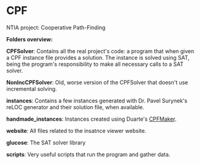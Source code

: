 # CPF
NTIA project: Cooperative Path-Finding

**Folders overview:**

**CPFSolver**: Contains all the real project's code: a program that when given a CPF instance file provides a solution. The instance is solved using SAT, being the program's responsibility to make all necessary calls to a SAT solver.

**NonIncCPFSolver**: Old, worse version of the CPFSolver that doesn't use incremental solving.

**instances**: Contains a few instances generated with Dr. Pavel Surynek's reLOC generator and their solution file, when available.

**handmade_instances**: Instances created using Duarte's [CPFMaker](https://github.com/drcd1/CPFMaker).

**website**: All files related to the insatnce viewer website.

**glucose**: The SAT solver library

**scripts**: Very useful scripts that run the program and gather data.
